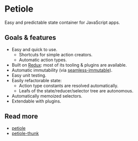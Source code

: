 # Petiole

Easy and predictable state container for JavaScript apps.

## Goals & features

* Easy and quick to use.
  * Shortcuts for simple action creators.
  * Automatic action types.
* Built on [Redux](http://redux.js.org/): most of its tooling & plugins are available.
* Automatic immutability (via [seamless-immutable](https://github.com/rtfeldman/seamless-immutable)).
* Easy unit testing.
* Easily refactorable state:
  * Action type constants are resolved automatically.
  * Leafs of the state/reducer/selector tree are autonomous.
* Automatically memoized selectors.
* Extendable with plugins.

## Read more

* [petiole](https://github.com/ilkkahanninen/petiole/blob/master/packages/petiole/README.md)
* [petiole-thunk](https://github.com/ilkkahanninen/petiole/blob/master/packages/petiole-thunk/README.md)